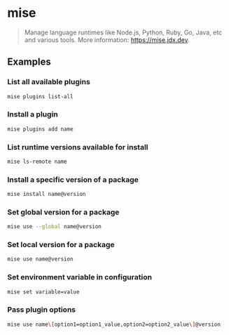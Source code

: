 # mise

> Manage language runtimes like Node.js, Python, Ruby, Go, Java, etc and various tools. More information: <https://mise.jdx.dev>.

## Examples

### List all available plugins

```bash
mise plugins list-all
```

### Install a plugin

```bash
mise plugins add name
```

### List runtime versions available for install

```bash
mise ls-remote name
```

### Install a specific version of a package

```bash
mise install name@version
```

### Set global version for a package

```bash
mise use --global name@version
```

### Set local version for a package

```bash
mise use name@version
```

### Set environment variable in configuration

```bash
mise set variable=value
```

### Pass plugin options

```bash
mise use name\[option1=option1_value,option2=option2_value\]@version
```
